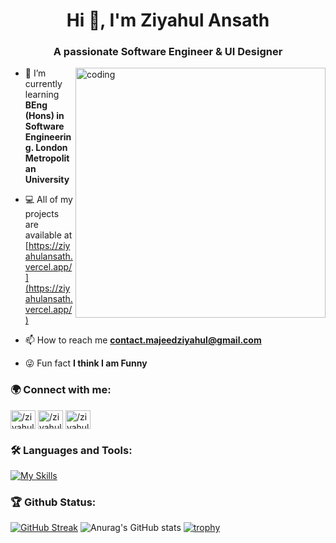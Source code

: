 <h1 align="center">Hi 👋, I'm Ziyahul Ansath</h1>
<h3 align="center">A passionate Software Engineer & UI Designer</h3>

<img alt="coding" width="400" align="right" src="https://camo.githubusercontent.com/c1dcb74cc1c1835b1d716f5051499a2814c683c806b15f04b0eba492863703e9/68747470733a2f2f63646e2e6472696262626c652e636f6d2f75736572732f3733303730332f73637265656e73686f74732f363538313234332f6176656e746f2e676966"/>

- 🌱 I’m currently learning **BEng (Hons) in Software Engineering. London Metropolitan University**

- 💻 All of my projects are available at [https://ziyahulansath.vercel.app/](https://ziyahulansath.vercel.app/)

- 📫 How to reach me **contact.majeedziyahul@gmail.com**

- 😜 Fun fact **I think I am Funny** 

<h3 align="left">🌍 Connect with me:</h3>
<p align="left">
<a href="https://linkedin.com/in//ziyahul-ansath-585b01206" target="blank"><img align="center" src="https://raw.githubusercontent.com/rahuldkjain/github-profile-readme-generator/master/src/images/icons/Social/linked-in-alt.svg" alt="/ziyahul-ansath-585b01206" height="30" width="40" /></a>
<a href="https://instagram.com//ziyahul_ansath" target="blank"><img align="center" src="https://raw.githubusercontent.com/rahuldkjain/github-profile-readme-generator/master/src/images/icons/Social/instagram.svg" alt="/ziyahul_ansath" height="30" width="40" /></a>
<a href="https://www.behance.net//ziyahulansath" target="blank"><img align="center" src="https://raw.githubusercontent.com/rahuldkjain/github-profile-readme-generator/master/src/images/icons/Social/behance.svg" alt="/ziyahulansath" height="30" width="40" /></a>
</p>

<h3 align="left">🛠 Languages and Tools:</h3>

[![My Skills](https://skillicons.dev/icons?i=wordpress,cpp,cs,java,androidstudio,visualstudio,dotnet,vscode,html,css,bootstrap,idea,nodejs,babel,js,ts,laravel,linux,express,firebase,git,github,postman,react,redux,materialui,mongodb,aws,mysql,nextjs,vercel,ps,ai,instagram,xd,figma&theme=dark)](https://skillicons.dev)

<h3 align="left">🏆 Github Status:</h3>
<p align="left">
  
[![GitHub Streak](https://streak-stats.demolab.com?user=ZiyahulAnsath&background=0f222b&ring=f0c726&currStreakNum=fef9d7&sideNums=fef9d7&currStreakLabel=01d293&sideLabels=01d293&dates=fef9d7&hide_border=true&border_radius=10)](https://git.io/streak-stats) 
![Anurag's GitHub stats](https://github-readme-stats.vercel.app/api?username=ZiyahulAnsath&show_icons=true&bg_color=0f222b&title_color=01d293&text_color=fef9d7&icon_color=f0883e&ring_color=f0c726&card_width=50%&hide_border=true&border_radius=10)
[![trophy](https://github-profile-trophy.vercel.app/?username=ZiyahulAnsath&&margin-w=15&margin-h=15)](https://github.com/ZiyahulAnsath/github-profile-trophy)
</p>
